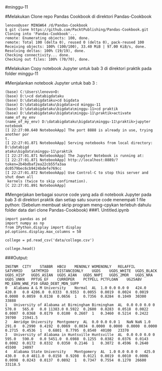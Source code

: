 #minggu-11

#Melakukan Clone repo Pandas Cookbook di direktori Pandas-Cookbook

	lenovo@user MINGW64 /d/Pandas-Cookbook
	$ git clone https://github.com/PacktPublishing/Pandas-Cookbook.git
	Cloning into 'Pandas-Cookbook'...
	remote: Enumerating objects: 100, done.
	remote: Total 100 (delta 0), reused 0 (delta 0), pack-reused 100
	Receiving objects: 100% (100/100), 33.40 MiB | 97.00 KiB/s, done.
	Resolving deltas: 100% (19/19), done.
	Checking connectivity... done.
	Checking out files: 100% (70/70), done.

#Melakukan Copy notebook Jupyter untuk bab 3 di direktori praktik pada folder minggu-11

#Menjalankan notebook Jupyter untuk bab 3 :

	(base) C:\Users\lenovo>D:
	(base) D:\>cd databigdataku
	(base) D:\databigdataku>cd bigdata
	(base) D:\databigdataku\bigdata>cd minggu-11
	(base) D:\databigdataku\bigdata\minggu-11>cd praktik
	(base) D:\databigdataku\bigdata\minggu-11\praktik>activate name_of_my_env
	(name_of_my_env) D:\databigdataku\bigdata\minggu-11\praktik>jupyter notebook
	[I 22:27:00.640 NotebookApp] The port 8888 is already in use, trying another por
	t.
	[I 22:27:01.871 NotebookApp] Serving notebooks from local directory: D:\databigd
	ataku\bigdata\minggu-11\praktik
	[I 22:27:01.871 NotebookApp] The Jupyter Notebook is running at:
	[I 22:27:01.871 NotebookApp] http://localhost:8889/?token=2b4bdbaf2ea22cb55fa3aa
	dc0579bec6cb9424bdefe769cc
	[I 22:27:01.872 NotebookApp] Use Control-C to stop this server and shut down all
	 kernels (twice to skip confirmation).
	[C 22:27:01.891 NotebookApp]

#Mengerjakan berbagai source code yang ada di notebook Jupyter pada bab 3 di direktori praktik dan setiap satu source code menempati 1 file python: (Sebelum membuat skrip program meng-cpykan terlebuh dahulu folder data dari clone Pandas-Cookbook)
###1. Untitled.ipynb

	import pandas as pd
	import numpy as np
	from IPython.display import display
	pd.options.display.max_columns = 50

	college = pd.read_csv('data/college.csv')

	college.head()

###Output:

	INSTNM	CITY	STABBR	HBCU	MENONLY	WOMENONLY	RELAFFIL	SATVRMID	SATMTMID	DISTANCEONLY	UGDS	UGDS_WHITE	UGDS_BLACK	UGDS_HISP	UGDS_ASIAN	UGDS_AIAN	UGDS_NHPI	UGDS_2MOR	UGDS_NRA	UGDS_UNKN	PPTUG_EF	CURROPER	PCTPELL	PCTFLOAN	UG25ABV	MD_EARN_WNE_P10	GRAD_DEBT_MDN_SUPP
	0	Alabama A & M University	Normal	AL	1.0	0.0	0.0	0	424.0	420.0	0.0	4206.0	0.0333	0.9353	0.0055	0.0019	0.0024	0.0019	0.0000	0.0059	0.0138	0.0656	1	0.7356	0.8284	0.1049	30300	33888
	1	University of Alabama at Birmingham	Birmingham	AL	0.0	0.0	0.0	0	570.0	565.0	0.0	11383.0	0.5922	0.2600	0.0283	0.0518	0.0022	0.0007	0.0368	0.0179	0.0100	0.2607	1	0.3460	0.5214	0.2422	39700	21941.5
	2	Amridge University	Montgomery	AL	0.0	0.0	0.0	1	NaN	NaN	1.0	291.0	0.2990	0.4192	0.0069	0.0034	0.0000	0.0000	0.0000	0.0000	0.2715	0.4536	1	0.6801	0.7795	0.8540	40100	23370
	3	University of Alabama in Huntsville	Huntsville	AL	0.0	0.0	0.0	0	595.0	590.0	0.0	5451.0	0.6988	0.1255	0.0382	0.0376	0.0143	0.0002	0.0172	0.0332	0.0350	0.2146	1	0.3072	0.4596	0.2640	45500	24097
	4	Alabama State University	Montgomery	AL	1.0	0.0	0.0	0	425.0	430.0	0.0	4811.0	0.0158	0.9208	0.0121	0.0019	0.0010	0.0006	0.0098	0.0243	0.0137	0.0892	1	0.7347	0.7554	0.1270	26600	33118.5